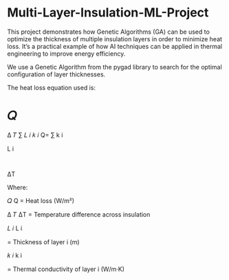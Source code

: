 # Multi-Layer-Insulation-ML-Project
This project demonstrates how Genetic Algorithms (GA) can be used to optimize the thickness of multiple insulation layers in order to minimize heat loss.
It’s a practical example of how AI techniques can be applied in thermal engineering to improve energy efficiency.

We use a Genetic Algorithm from the pygad library to search for the optimal configuration of layer thicknesses.

The heat loss equation used is:

𝑄
=
Δ
𝑇
∑
𝐿
𝑖
𝑘
𝑖
Q=
∑
k
i
	​

L
i
	​

	​

ΔT
	​


Where:

𝑄
Q = Heat loss (W/m²)

Δ
𝑇
ΔT = Temperature difference across insulation

𝐿
𝑖
L
i
	​

 = Thickness of layer i (m)

𝑘
𝑖
k
i
	​

 = Thermal conductivity of layer i (W/m·K)
